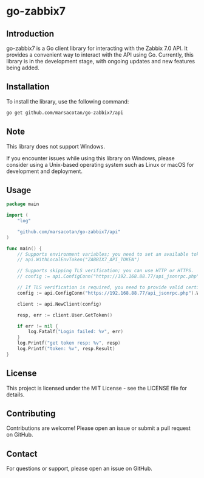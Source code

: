 # go-zabbix7

## Introduction
go-zabbix7 is a Go client library for interacting with the Zabbix 7.0 API. It provides a convenient way to interact with the API using Go. Currently, this library is in the development stage, with ongoing updates and new features being added.

## Installation
To install the library, use the following command:

```sh
go get github.com/marsacotan/go-zabbix7/api
```

## Note
This library does not support Windows.

If you encounter issues while using this library on Windows, please consider using a Unix-based operating system such as Linux or macOS for development and deployment.

## Usage
```go
package main

import (
	"log"

	"github.com/marsacotan/go-zabbix7/api"
)

func main() {
	// Supports environment variables; you need to set an available token.
	// api.WithLocalEnvToken("ZABBIX7_API_TOKEN")

	// Supports skipping TLS verification; you can use HTTP or HTTPS.
	// config := api.ConfigConn("https://192.168.88.77/api_jsonrpc.php").WithLoginCred("Admin", "zabbix").WithSkipTlsVerify(true)

	// If TLS verification is required, you need to provide valid certificates.
	config := api.ConfigConn("https://192.168.88.77/api_jsonrpc.php").WithLoginCred("Admin", "zabbix").WithCertPath("./zabbix.crt")

	client := api.NewClient(config)

	resp, err := client.User.GetToken()

	if err != nil {
		log.Fatalf("Login failed: %v", err)
	}
	log.Printf("get token resp: %v", resp)
	log.Printf("token: %v", resp.Result)
}
```


## License
This project is licensed under the MIT License - see the LICENSE file for details.

## Contributing
Contributions are welcome! Please open an issue or submit a pull request on GitHub.

## Contact
For questions or support, please open an issue on GitHub.